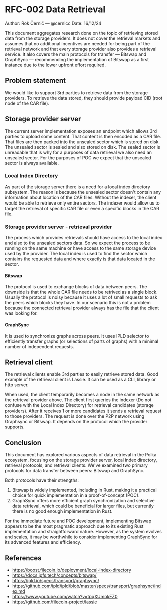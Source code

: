 # RFC-002 Data Retrieval

Author: Rok Černič — @cernicc
Date: 16/12/24

This document aggregates research done on the topic of retrieving stored data
from the storage providers. It does not cover the retrieval markets and assumes
that no additional incentives are needed for being part of the retrieval network
and that every storage provider also provides a retrieval service. It also
covers the main protocols for transfer — Bitswap and GraphSync — recommending
the implementation of Bitswap as a first instance due to the lower upfront
effort required.

## Problem statement

We would like to support 3rd parties to retrieve data from the storage
providers. To retrieve the data stored, they should provide payload CID (root
node of the CAR file).

## Storage provider server

The current server implementation exposes an endpoint which allows 3rd parties
to upload some content. That content is then encoded as a CAR file. That files
are then packed into the unsealed sector which is stored on disk. The unsealed
sector is sealed and also stored on disk. The sealed sector is unreadable that
is why for a purposes of data retrieval we also need an unsealed sector. For the
purposes of POC we expect that the unsealed sector is always available.

### Local Index Directory

As part of the storage server there is a need for a local index directory
subsystem. The reason is because the unsealed sector doesn't contain any
information about location of the CAR files. Without the indexer, the client
would be able to retrieve only entire sectors. The indexer would allow us to
target the retrieval of specific CAR file or even a specific blocks in the CAR
file.

### Storage provider server - retrieval provider

The process which provides retrievals should have access to the local index and
also to the unsealed sectors data. So we expect the process to be running on the
same machine or have access to the same storage device used by the provider. The
local index is used to find the sector which contains the requested data and
where exactly is that data located in the sector.

#### Bitswap

The protocol is used to exchange blocks of data between peers. The downside is
that the whole CAR file needs to be retrived as a single block. Usually the
protocol is noisy because it uses a lot of small requests to ask the peers which
blocks they have. In our scenario this is not a problem because the connected
retrieval provider always has the file that the client was looking for.

#### GraphSync

It is used to synchronize graphs across peers. It uses IPLD selector to
efficiently transfer graphs (or selections of parts of graphs) with a minimal
number of independent requests.

## Retrieval client

The retrieval clients enable 3rd parties to easily retrieve stored data. Good
example of the retrieval client is Lassie. It can be used as a CLI, library or
http server.

When used, the client temporarily becomes a node in the same network as the
retrieval provider above. The client first queries the indexer (Do not confuse
with the Local Index Directory) for retrieval candidates (storage providers).
After it receives 1 or more candidates it sends a retrieval request to those
providers. The request is done over the P2P network using Graphsync or Bitswap.
It depends on the protocol which the provider supports.

## Conclusion

This document has explored various aspects of data retrieval in the Polka
ecosystem, focusing on the storage provider server, local index directory,
retrieval protocols, and retrieval clients. We've examined two primary protocols
for data transfer between peers: Bitswap and GraphSync.

Both protocols have their strengths:

1. Bitswap is widely implemented, including in Rust, making it a practical
   choice for quick implementation in a proof-of-concept (POC).
2. GraphSync offers more efficient graph synchronization and selective data
   retrieval, which could be beneficial for larger files, but currently there is
   no good enough implementation in Rust.

For the immediate future and POC development, implementing Bitswap appears to be
the most pragmatic approach due to its existing Rust implementation and
straightforward nature. However, as the system evolves and scales, it may be
worthwhile to consider implementing GraphSync for its advanced features and
efficiency.

## References

- https://boost.filecoin.io/deployment/local-index-directory
- https://docs.ipfs.tech/concepts/bitswap/
- https://ipld.io/specs/transport/graphsync/
- https://github.com/ipld/ipld/blob/master/specs/transport/graphsync/index.md
- https://www.youtube.com/watch?v=tpqXUmokFZ0
- https://github.com/filecoin-project/lassie
